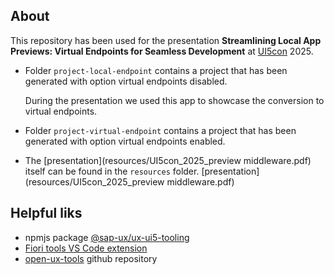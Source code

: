 ## About ##

This repository has been used for the presentation **Streamlining Local App Previews: Virtual Endpoints for Seamless Development** at [UI5con](https://openui5.org/ui5con/) 2025.
- Folder `project-local-endpoint` contains a project that has been generated with option virtual endpoints disabled.

  During the presentation we used this app to showcase the conversion to virtual endpoints.
- Folder `project-virtual-endpoint` contains a project that has been generated with option virtual endpoints enabled.
- The [presentation](resources/UI5con_2025_preview middleware.pdf) itself can be found in the `resources` folder. [presentation](resources/UI5con_2025_preview middleware.pdf)

## Helpful liks ##
- npmjs package [@sap-ux/ux-ui5-tooling](https://www.npmjs.com/package/@sap/ux-ui5-tooling)
- [Fiori tools VS Code extension](https://marketplace.visualstudio.com/items?itemName=SAPSE.sap-ux-fiori-tools-extension-pack)
- [open-ux-tools](https://github.com/SAP/open-ux-tools) github repository

